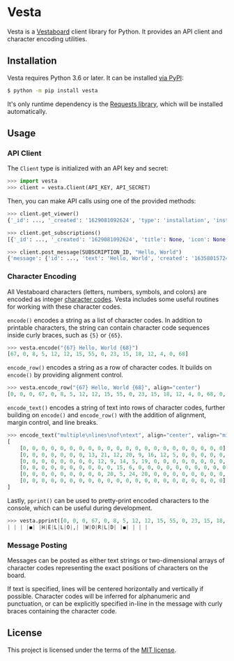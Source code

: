 # Vesta

Vesta is a [Vestaboard](https://www.vestaboard.com/) client library for Python.
It provides an API client and character encoding utilities.

## Installation

Vesta requires Python 3.6 or later. It can be installed [via PyPI][pypi]:

```sh
$ python -m pip install vesta
```

It's only runtime dependency is the [Requests library][requests], which will be
installed automatically.

[pypi]: https://pypi.org/project/vesta/
[requests]: https://requests.readthedocs.io/

## Usage

### API Client

The `Client` type is initialized with an API key and secret:

```python
>>> import vesta
>>> client = vesta.Client(API_KEY, API_SECRET)
```

Then, you can make API calls using one of the provided methods:

```python
>>> client.get_viewer()
{'_id': ..., '_created': '1629081092624', 'type': 'installation', 'installation': {'_id': ...}}

>>> client.get_subscriptions()
[{'_id': ..., '_created': '1629081092624', 'title': None, 'icon': None, 'installation': {'_id': ..., 'installable': {'_id': ...}}, 'boards': [{'_id': ...}]}]

>>> client.post_message(SUBSCRIPTION_ID, "Hello, World")
{'message': {'id': ..., 'text': 'Hello, World', 'created': '1635801572442'}}
```

### Character Encoding

All Vestaboard characters (letters, numbers, symbols, and colors) are encoded
as integer [character codes](https://docs.vestaboard.com/characters). Vesta
includes some useful routines for working with these character codes.

`encode()` encodes a string as a list of character codes. In addition to
printable characters, the string can contain character code sequences inside
curly braces, such as `{5}` or `{65}`.

```python
>>> vesta.encode("{67} Hello, World {68}")
[67, 0, 8, 5, 12, 12, 15, 55, 0, 23, 15, 18, 12, 4, 0, 68]
```

`encode_row()` encodes a string as a row of character codes. It builds on
`encode()` by providing alignment control.

```python
>>> vesta.encode_row("{67} Hello, World {68}", align="center")
[0, 0, 0, 67, 0, 8, 5, 12, 12, 15, 55, 0, 23, 15, 18, 12, 4, 0, 68, 0, 0, 0]
```

`encode_text()` encodes a string of text into rows of character codes, further
building on `encode()` and `encode_row()` with the addition of alignment,
margin control, and line breaks.

```python
>>> encode_text("multiple\nlines\nof\ntext", align="center", valign="middle")
[
    [0, 0, 0, 0, 0, 0, 0, 0, 0, 0, 0, 0, 0, 0, 0, 0, 0, 0, 0, 0, 0, 0],
    [0, 0, 0, 0, 0, 0, 0, 13, 21, 12, 20, 9, 16, 12, 5, 0, 0, 0, 0, 0, 0, 0],
    [0, 0, 0, 0, 0, 0, 0, 0, 12, 9, 14, 5, 19, 0, 0, 0, 0, 0, 0, 0, 0, 0],
    [0, 0, 0, 0, 0, 0, 0, 0, 0, 0, 15, 6, 0, 0, 0, 0, 0, 0, 0, 0, 0, 0],
    [0, 0, 0, 0, 0, 0, 0, 0, 0, 20, 5, 24, 20, 0, 0, 0, 0, 0, 0, 0, 0, 0]
    [0, 0, 0, 0, 0, 0, 0, 0, 0, 0, 0, 0, 0, 0, 0, 0, 0, 0, 0, 0, 0, 0],
]
```

Lastly, `pprint()` can be used to pretty-print encoded characters to the
console, which can be useful during development.

```python
>>> vesta.pprint([0, 0, 0, 67, 0, 8, 5, 12, 12, 15, 55, 0, 23, 15, 18, 12, 4, 0, 68, 0, 0, 0])
| | | |◼︎| |H|E|L|L|O|,| |W|O|R|L|D| |◼︎| | | |
```

### Message Posting

Messages can be posted as either text strings or two-dimensional arrays of
character codes representing the exact positions of characters on the board.

If text is specified, lines will be centered horizontally and vertically if
possible. Character codes will be inferred for alphanumeric and punctuation, or
can be explicitly specified in-line in the message with curly braces containing
the character code.

## License

This project is licensed under the terms of the [MIT license](LICENSE).
